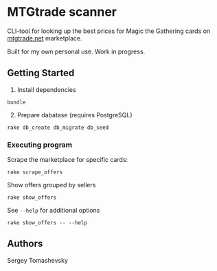 # MTGtrade scanner

CLI-tool for looking up the best prices for Magic the Gathering cards on [mtgtrade.net](https://mtgtrade.net/) marketplace.

Built for my own personal use. Work in progress.

## Getting Started

1. Install dependencies
```
bundle
```
2. Prepare dabatase (requires PostgreSQL)
```
rake db_create db_migrate db_seed
```

### Executing program

Scrape the marketplace for specific cards:
```
rake scrape_offers
```

Show offers grouped by sellers
```
rake show_offers
```
See `--help` for additional options
```
rake show_offers -- --help
```

## Authors

Sergey Tomashevsky
